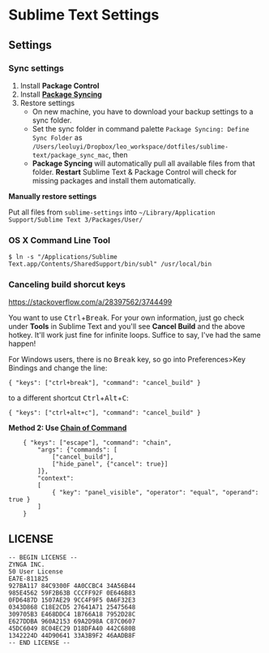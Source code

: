 # Sublime Text Settings

## Settings

### Sync settings

1. Install **Package Control**
2. Install [**Package Syncing**](https://packagecontrol.io/packages/Package%20Syncing)
3. Restore settings
    - On new machine, you have to download your backup settings to a sync folder.
    - Set the sync folder in command palette `Package Syncing: Define Sync Folder` as `/Users/leoluyi/Dropbox/leo_workspace/dotfiles/sublime-text/package_sync_mac`, then
    - **Package Syncing** will automatically pull all available files from that folder. **Restart** Sublime Text & Package Control will check for missing packages and install them automatically.

**Manually restore settings**

Put all files from `sublime-settings` into `~/Library/Application Support/Sublime Text 3/Packages/User/`

### OS X Command Line Tool

```
$ ln -s "/Applications/Sublime Text.app/Contents/SharedSupport/bin/subl" /usr/local/bin
```

### Canceling build shorcut keys

https://stackoverflow.com/a/28397562/3744499

You want to use <kbd>Ctrl</kbd>+<kbd>Break</kbd>. For your own information, just go check under **Tools** in Sublime Text and you'll see **Cancel Build** and the above hotkey. It'll work just fine for infinite loops. Suffice to say, I've had the same happen!

For Windows users, there is no <kbd>Break</kbd> key, so go into Preferences>Key Bindings and change the line:

```
{ "keys": ["ctrl+break"], "command": "cancel_build" }
```

to a different shortcut <kbd>Ctrl</kbd>+<kbd>Alt</kbd>+<kbd>C</kbd>:

```
{ "keys": ["ctrl+alt+c"], "command": "cancel_build" }
```

**Method 2: Use [Chain of Command](https://packagecontrol.io/packages/Chain%20of%20Command)**

```
    { "keys": ["escape"], "command": "chain", 
        "args": {"commands": [
            ["cancel_build"],
            ["hide_panel", {"cancel": true}]
        ]},
        "context":
        [
            { "key": "panel_visible", "operator": "equal", "operand": true }
        ]
    }
```

## LICENSE

```
-- BEGIN LICENSE --
ZYNGA INC.
50 User License
EA7E-811825
927BA117 84C9300F 4A0CCBC4 34A56B44
985E4562 59F2B63B CCCFF92F 0E646B83
0FD6487D 1507AE29 9CC4F9F5 0A6F32E3
0343D868 C18E2CD5 27641A71 25475648
309705B3 E468DDC4 1B766A18 7952D28C
E627DDBA 960A2153 69A2D98A C87C0607
45DC6049 8C04EC29 D18DFA40 442C680B
1342224D 44D90641 33A3B9F2 46AADB8F
-- END LICENSE --
```


